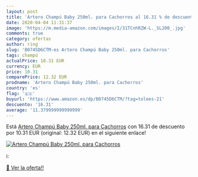 ```yaml
---
layout: post
title: 'Artero Champú Baby 250ml. para Cachorros al 16.31 % de descuento'
date: 2020-04-04 11:31:37
image: 'https://m.media-amazon.com/images/I/31TCnhRZW-L._SL200_.jpg'
comments: true
category: ofertas
author: ring
slug: 'B0745D6CTM-es Artero Champú Baby 250ml. para Cachorros'
tags: champú
actualPrice: 10.31 EUR
currency: EUR
price: 10.31
comparePrice: 12.32 EUR
prodname: 'Artero Champú Baby 250ml. para Cachorros'
country: 'es'
flag: '🇪🇸'
buyurl: 'https://www.amazon.es/dp/B0745D6CTM/?tag=tolees-21'
descuento: '16.31'
average: '11.379999999999999'
---
```


Está [Artero Champú Baby 250ml. para Cachorros](https://www.amazon.es/dp/B0745D6CTM/?tag=tolees-21) con 16.31 de descuento por 10.31 EUR (original: 12.32 EUR) en el siguiente enlace!

[![Artero Champú Baby 250ml. para Cachorros](https://m.media-amazon.com/images/I/31TCnhRZW-L._SL200_.jpg)](https://www.amazon.es/dp/B0745D6CTM/?tag=tolees-21)

ℹ️:


[🛒 Ver la oferta!!](https://www.amazon.es/dp/B0745D6CTM/?tag=tolees-21)

